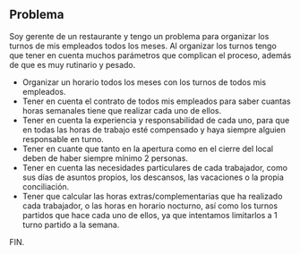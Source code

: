 ## Problema

Soy gerente de un restaurante y tengo un problema para organizar los turnos de mis empleados todos los meses. Al organizar los turnos tengo que tener en cuenta muchos parámetros que complican el proceso, además de que es muy rutinario y pesado.

- Organizar un horario todos los meses con los turnos de todos mis empleados.
- Tener en cuenta el contrato de todos mis empleados para saber cuantas horas semanales tiene que realizar cada uno de ellos.
- Tener en cuenta la experiencia y responsabilidad de cada uno, para que en todas las horas de trabajo esté compensado y haya siempre alguien responsable en turno.
- Tener en cuante que tanto en la apertura como en el cierre del local deben de haber siempre mínimo 2 personas.
- Tener en cuenta las necesidades particulares de cada trabajador, como sus días de asuntos propios, los descansos, las vacaciones o la propia conciliación.
- Tener que calcular las horas extras/complementarias que ha realizado cada trabajador, o las horas en horario nocturno, así como los turnos partidos que hace cada uno de ellos, ya que intentamos limitarlos a 1 turno partido a la semana.

FIN.
